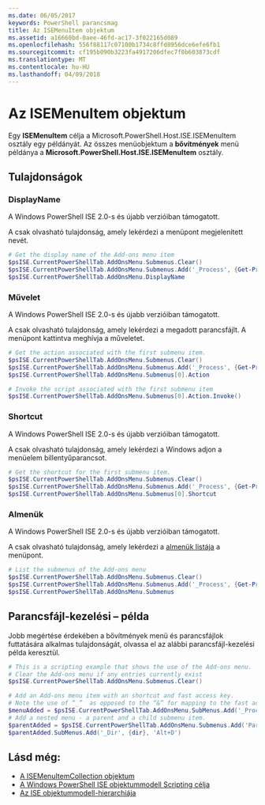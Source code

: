 ```yaml
---
ms.date: 06/05/2017
keywords: PowerShell parancsmag
title: Az ISEMenuItem objektum
ms.assetid: a16660bd-0aee-46fd-ac17-3f022165d089
ms.openlocfilehash: 556f88117c07100b1734c8ffd8956dce6efe6fb1
ms.sourcegitcommit: cf195b090b3223fa4917206dfec7f0b603873cdf
ms.translationtype: MT
ms.contentlocale: hu-HU
ms.lasthandoff: 04/09/2018
---
```

# <a name="the-isemenuitem-object"></a>Az ISEMenuItem objektum

Egy **ISEMenuItem** célja a Microsoft.PowerShell.Host.ISE.ISEMenuItem osztály egy példányát. Az összes menüobjektum a **bővítmények** menü példánya a **Microsoft.PowerShell.Host.ISE.ISEMenuItem** osztály.

## <a name="properties"></a>Tulajdonságok

### <a name="displayname"></a>DisplayName

A Windows PowerShell ISE 2.0-s és újabb verzióiban támogatott.

A csak olvasható tulajdonság, amely lekérdezi a menüpont megjelenített nevét.

```powershell
# Get the display name of the Add-ons menu item
$psISE.CurrentPowerShellTab.AddOnsMenu.Submenus.Clear()
$psISE.CurrentPowerShellTab.AddOnsMenu.Submenus.Add('_Process', {Get-Process}, 'Alt+P')
$psISE.CurrentPowerShellTab.AddOnsMenu.DisplayName
```

### <a name="action"></a>Művelet

A Windows PowerShell ISE 2.0-s és újabb verzióiban támogatott.

A csak olvasható tulajdonság, amely lekérdezi a megadott parancsfájlt. A menüpont kattintva meghívja a műveletet.

```powershell
# Get the action associated with the first submenu item.
$psISE.CurrentPowerShellTab.AddOnsMenu.Submenus.Clear()
$psISE.CurrentPowerShellTab.AddOnsMenu.Submenus.Add('_Process', {Get-Process}, 'Alt+P')
$psISE.CurrentPowerShellTab.AddOnsMenu.Submenus[0].Action

# Invoke the script associated with the first submenu item
$psISE.CurrentPowerShellTab.AddOnsMenu.Submenus[0].Action.Invoke()
```

### <a name="shortcut"></a>Shortcut

A Windows PowerShell ISE 2.0-s és újabb verzióiban támogatott.

A csak olvasható tulajdonság, amely lekérdezi a Windows adjon a menüelem billentyűparancsot.

```powershell
# Get the shortcut for the first submenu item.
$psISE.CurrentPowerShellTab.AddOnsMenu.Submenus.Clear()
$psISE.CurrentPowerShellTab.AddOnsMenu.Submenus.Add('_Process', {Get-Process}, 'Alt+P')
$psISE.CurrentPowerShellTab.AddOnsMenu.Submenus[0].Shortcut
```

### <a name="submenus"></a>Almenük

A Windows PowerShell ISE 2.0-s és újabb verzióiban támogatott.

A csak olvasható tulajdonság, amely lekérdezi a [almenük listája](The-ISEMenuItemCollection-Object.md) a menüpont.

```powershell
# List the submenus of the Add-ons menu
$psISE.CurrentPowerShellTab.AddOnsMenu.Submenus.Clear()
$psISE.CurrentPowerShellTab.AddOnsMenu.Submenus.Add('_Process', {Get-Process}, 'Alt+P')
$psISE.CurrentPowerShellTab.AddOnsMenu.Submenus
```

## <a name="scripting-example"></a>Parancsfájl-kezelési – példa

Jobb megértése érdekében a bővítmények menü és parancsfájlok futtatására alkalmas tulajdonságát, olvassa el az alábbi parancsfájl-kezelési példa keresztül.

```powershell
# This is a scripting example that shows the use of the Add-ons menu.
# Clear the Add-ons menu if any entries currently exist
$psISE.CurrentPowerShellTab.AddOnsMenu.Submenus.Clear()

# Add an Add-ons menu item with an shortcut and fast access key.
# Note the use of “_”  as opposed to the “&” for mapping to the fast access key letter for the menu item.
$menuAdded = $psISE.CurrentPowerShellTab.AddOnsMenu.SubMenus.Add('_Process', {Get-Process}, 'Alt+P')
# Add a nested menu - a parent and a child submenu item.
$parentAdded = $psISE.CurrentPowerShellTab.AddOnsMenu.Submenus.Add('Parent', $null, $null)
$parentAdded.SubMenus.Add('_Dir', {dir}, 'Alt+D')
```

## <a name="see-also"></a>Lásd még:

- [A ISEMenuItemCollection objektum](The-ISEMenuItemCollection-Object.md)
- [A Windows PowerShell ISE objektummodell Scripting célja](Purpose-of-the-Windows-PowerShell-ISE-Scripting-Object-Model.md)
- [Az ISE objektummodell-hierarchiája](The-ISE-Object-Model-Hierarchy.md)